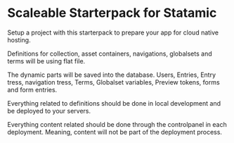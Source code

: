 # Scaleable Starterpack for Statamic

Setup a project with this starterpack to prepare your app for cloud native hosting.

Definitions for collection, asset containers, navigations, globalsets and terms will be using flat file.

The dynamic parts will be saved into the database. Users, Entries, Entry tress, navigation tress, Terms, Globalset variables, Preview tokens, forms and form entries.

Everything related to definitions should be done in local development and be deployed to your servers.

Everything content related should be done through the controlpanel in each deployment. Meaning, content will not be part of the deployment process.